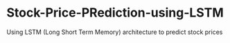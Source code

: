 # Stock-Price-PRediction-using-LSTM
Using LSTM (Long Short Term Memory) architecture to predict stock prices
